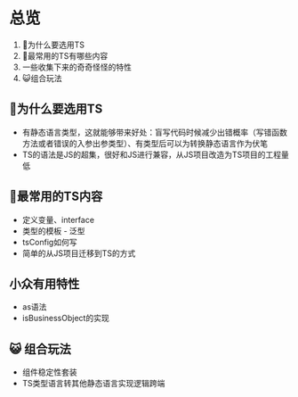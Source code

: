 # 总览
1. 🤔为什么要选用TS
2. 🍫最常用的TS有哪些内容
3. 一些收集下来的奇奇怪怪的特性
4. 😺组合玩法


## 🤔为什么要选用TS
- 有静态语言类型，这就能够带来好处：盲写代码时候减少出错概率（写错函数方法或者错误的入参出参类型）、有类型后可以为转换静态语言作为伏笔
- TS的语法是JS的超集，很好和JS进行兼容，从JS项目改造为TS项目的工程量低

## 🍫最常用的TS内容
- 定义变量、interface
- 类型的模板 - 泛型
- tsConfig如何写
- 简单的从JS项目迁移到TS的方式

## 小众有用特性
- as语法
- isBusinessObject的实现

## 😺 组合玩法
- 组件稳定性套装
- TS类型语言转其他静态语言实现逻辑跨端
